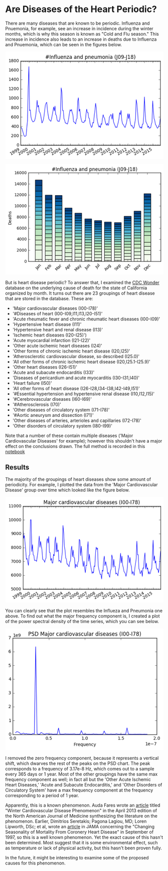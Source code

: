 Are Diseases of the Heart Periodic?
======================================

There are many diseases that are known to be periodic. Influenza and Pnuemonia, for example, see an increase in incidence during the winter months, which is why this season is known as "Cold and Flu season." This increase in incidence also leads to an increase in deaths due to Influenza and Pnuemonia, which can be seen in the figures below. 

![image1][chart1]

![image2][chart2]

But is heart disease periodic? To answer that, I examined the [CDC Wonder](https://wonder.cdc.gov/ucd-icd10.html) database on the underlying cause of death for the state of California organized by month. It turns out there are 23 groupings of heart disease that are stored in the database. These are:

* 'Major cardiovascular diseases (I00-I78)'
* '#Diseases of heart (I00-I09,I11,I13,I20-I51)'
* 'Acute rheumatic fever and chronic rheumatic heart diseases (I00-I09)'
* 'Hypertensive heart disease (I11)'
* 'Hypertensive heart and renal disease (I13)'
* 'Ischemic heart diseases (I20-I25)')
* 'Acute myocardial infarction (I21-I22)'
* 'Other acute ischemic heart diseases (I24)'
* 'Other forms of chronic ischemic heart disease (I20,I25)'
* 'Atherosclerotic cardiovascular disease, so described (I25.0)'
* 'All other forms of chronic ischemic heart disease (I20,I25.1-I25.9)'
* 'Other heart diseases (I26-I51)'
* 'Acute and subacute endocarditis (I33)'
* 'Diseases of pericardium and acute myocarditis (I30-I31,I40)'
* 'Heart failure (I50)'
* 'All other forms of heart disease (I26-I28,I34-I38,I42-I49,I51)'
* '#Essential hypertension and hypertensive renal disease (I10,I12,I15)'
* '#Cerebrovascular diseases (I60-I69)'
* '#Atherosclerosis (I70)'
* 'Other diseases of circulatory system (I71-I78)'
* '#Aortic aneurysm and dissection (I71)'
* 'Other diseases of arteries, arterioles and capillaries (I72-I78)'
* 'Other disorders of circulatory system (I80-I99)'

Note that a number of these contain multiple diseases ('Major Cardiovascular Diseases' for example); however this shouldn't have a major effect on the conclusions drawn. The full method is recorded in this [notebook](https://github.com/rvanderheyde/ThinkStats2/blob/master/code/report1.ipynb)

Results
-----------

The majority of the groupings of heart diseases show some amount of periodicity. For example, I plotted the data from the 'Major Cardiovascular Disease' group over time which looked like the figure below.

![image][chart3]

You can clearly see that the plot resembles the Influeza and Pneumonia one above. To find out what the major frequency component is, I created a plot of the power spectral density of the time series, which you can see below.

![image][chart4]

I removed the zero frequency component, because it represents a vertical shift, which dwarves the rest of the peaks on the PSD chart. The peak corresponds to a frequency of 3.17e-8 Hz, which comes out to a sample every 365 days or 1 year. Most of the other groupings have the same max frequency component as well; in fact all but the 'Other Acute Ischemic Heart Diseases,' 'Acute and Subacute Endocarditis,' and 'Other Disorders of Circulatory System' have a max frequency component at the frequency corresponding to a period of 1 year. 

Apparently, this is a known phenomenon. Auda Fares wrote an [article](https://www.ncbi.nlm.nih.gov/pmc/articles/PMC3662093/) titled "Winter Cardiovascular Disease Phenomenon" in the April 2013 edition of the North American Journal of Medicine synthesizing the literature on the phenomenon. Earlier, Dimitrios Seretakis; Pagona Lagiou, MD; Loren Lipworth, DSc; et al, wrote an [article](http://jama.jamanetwork.com/article.aspx?articleid=418241) in JAMA concerning the "Changing Seasonality of Mortality From Coronery Heart Disease" in September of 1997, so this is a well known phenomenon. Yet the exact cause of this hasn't been determined. Most suggest that it is some environmental effect, such as temperature or lack of physical activity, but this hasn't been proven fully. 

In the future, it might be interesting to examine some of the proposed causes for this phenomenon. 

[chart1]: https://github.com/rvanderheyde/ThinkStats2/blob/master/reports/Unknown-3
[chart2]: https://github.com/rvanderheyde/ThinkStats2/blob/master/reports/Unknown-4
[chart3]: https://github.com/rvanderheyde/ThinkStats2/blob/master/reports/Unknown
[chart4]: https://github.com/rvanderheyde/ThinkStats2/blob/master/reports/Unknown-2
